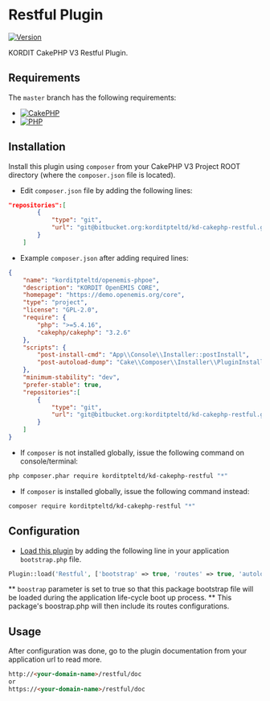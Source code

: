 # Restful Plugin

[![Version](https://img.shields.io/badge/Version-1.0.1-green.svg)](https://demo.openemis.org/integrator)

KORDIT CakePHP V3 Restful Plugin.


## Requirements
The `master` branch has the following requirements:

* [![CakePHP](https://img.shields.io/badge/CakePHP->=3.2-yellowgreen.svg)](http://cakephp.org)
* [![PHP](https://img.shields.io/badge/PHP->%3D5.5.9-yellowgreen.svg)](http://cakephp.org)


## Installation
Install this plugin using `composer` from your CakePHP V3 Project ROOT directory (where the `composer.json` file is located).


* Edit `composer.json` file by adding the following lines:
```json
"repositories":[
        {
            "type": "git",
            "url": "git@bitbucket.org:korditpteltd/kd-cakephp-restful.git"
        }
    ]
```

* Example `composer.json` after adding required lines:
```json
{
    "name": "korditpteltd/openemis-phpoe",
    "description": "KORDIT OpenEMIS CORE",
    "homepage": "https://demo.openemis.org/core",
    "type": "project",
    "license": "GPL-2.0",
    "require": {
        "php": ">=5.4.16",
        "cakephp/cakephp": "3.2.6"
    },
    "scripts": {
        "post-install-cmd": "App\\Console\\Installer::postInstall",
        "post-autoload-dump": "Cake\\Composer\\Installer\\PluginInstaller::postAutoloadDump"
    },
    "minimum-stability": "dev",
    "prefer-stable": true,
    "repositories":[
        {
            "type": "git",
            "url": "git@bitbucket.org:korditpteltd/kd-cakephp-restful.git"
        }
    ]
}
```

* If `composer` is not installed globally, issue the following command on console/terminal:
```sh
php composer.phar require korditpteltd/kd-cakephp-restful "*"
```

* If `composer` is installed globally, issue the following command instead:
```sh
composer require korditpteltd/kd-cakephp-restful "*"
```


## Configuration
* [Load this plugin](http://book.cakephp.org/3.0/en/plugins.html#loading-a-plugin) by adding the following line in your application `bootstrap.php` file.
```php
Plugin::load('Restful', ['bootstrap' => true, 'routes' => true, 'autoload' => true]);
```
** `boostrap` parameter is set to true so that this package bootstrap file will be loaded during the application life-cycle boot up process.
** This package's boostrap.php will then include its routes configurations.


## Usage
After configuration was done, go to the plugin documentation from your application url to read more.
```html
http://<your-domain-name>/restful/doc
or
https://<your-domain-name>/restful/doc
```
